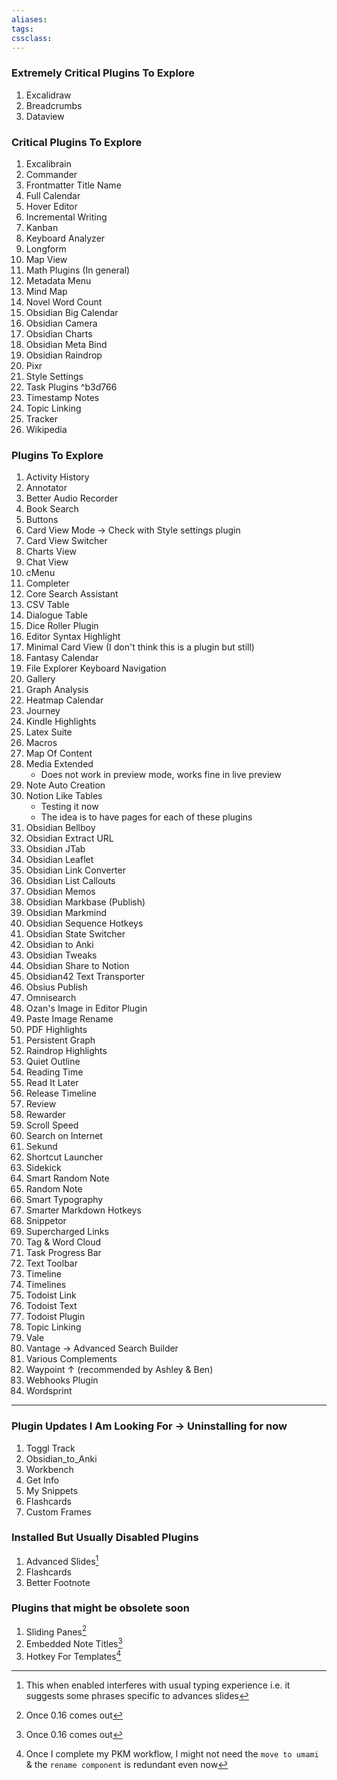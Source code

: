 ```yaml
---
aliases:
tags: 
cssclass:
---
```


### Extremely Critical Plugins To Explore
1. Excalidraw
2. Breadcrumbs
3. Dataview

### Critical Plugins To Explore 
1. Excalibrain
2. Commander
3. Frontmatter Title Name
4. Full Calendar
5. Hover Editor
6. Incremental Writing
7. Kanban
8. Keyboard Analyzer
9. Longform
10. Map View
11. Math Plugins (In general)
12. Metadata Menu
13. Mind Map
14. Novel Word Count
15. Obsidian Big Calendar
16. Obsidian Camera
17. Obsidian Charts
18. Obsidian Meta Bind
19. Obsidian Raindrop
20. Pixr
21. Style Settings
22. Task Plugins ^b3d766
23. Timestamp Notes
24. Topic Linking
25. Tracker
26. Wikipedia

### Plugins To Explore
1. Activity History
2. Annotator
3. Better Audio Recorder
4. Book Search
5. Buttons
6. Card View Mode → Check with Style settings plugin
7. Card View Switcher
8. Charts View
9. Chat View
10. cMenu
11. Completer
12. Core Search Assistant
13. CSV Table 
14. Dialogue Table
15. Dice Roller Plugin
16. Editor Syntax Highlight
17. Minimal Card View (I don't think this is a plugin but still)
18. Fantasy Calendar 
19. File Explorer Keyboard Navigation
20. Gallery
21. Graph Analysis
22. Heatmap Calendar
23. Journey
24. Kindle Highlights
25. Latex Suite
26. Macros
27. Map Of Content
28. Media Extended
	- Does not work in preview mode, works fine in live preview
29. Note Auto Creation
30. Notion Like Tables 
	- Testing it now
	- The idea is to have pages for each of these plugins
31. Obsidian Bellboy
32. Obsidian Extract URL
33. Obsidian JTab
34. Obsidian Leaflet
35. Obsidian Link Converter
36. Obsidian List Callouts
37. Obsidian Memos
38. Obsidian Markbase (Publish)
39. Obsidian Markmind
40. Obsidian Sequence Hotkeys
41. Obsidian State Switcher
42. Obsidian to Anki
43. Obsidian Tweaks
44. Obsidian Share to Notion
45. Obsidian42 Text Transporter
46. Obsius Publish
47. Omnisearch
48. Ozan's Image in Editor Plugin
49. Paste Image Rename
50. PDF Highlights
51. Persistent Graph
52. Raindrop Highlights
53. Quiet Outline 
54. Reading Time
55. Read It Later
56. Release Timeline
57. Review
58. Rewarder
59. Scroll Speed
60. Search on Internet
61. Sekund
62. Shortcut Launcher
63. Sidekick
64. Smart Random Note
65. Random Note
66. Smart Typography
67. Smarter Markdown Hotkeys
68. Snippetor
69. Supercharged Links
70. Tag & Word Cloud
71. Task Progress Bar
72. Text Toolbar
73. Timeline
74. Timelines
75. Todoist Link
76. Todoist Text
77. Todoist Plugin
78. Topic Linking
79. Vale
80. Vantage → Advanced Search Builder
81. Various Complements
82. Waypoint ↑ (recommended by Ashley & Ben)
83. Webhooks Plugin
84. Wordsprint

---
### Plugin Updates I Am Looking For  → Uninstalling for now
1. Toggl Track
2. Obsidian_to_Anki
3. Workbench
4. Get Info
5. My Snippets
6. Flashcards
7. Custom Frames


### Installed But Usually Disabled Plugins
1. Advanced Slides[^1]
2. Flashcards
3. Better Footnote


### Plugins that might be obsolete soon
1. Sliding Panes[^2]
2. Embedded Note Titles[^2]
3. Hotkey For Templates[^3]

[^1]: This when enabled interferes with usual typing experience i.e. it suggests some phrases specific to advances slides
[^2]: Once 0.16 comes out
[^3]: Once I complete my PKM workflow, I might not need the `move to umami` & the `rename component` is redundant even now
